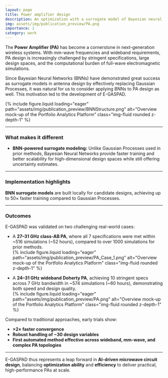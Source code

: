 ```yaml
---
layout: page
title: Power amplifier design
description: An optimization with a surrogate model of Bayesian neural network
img: assets/img/publication_preview/PA.png
importance: 1
category: work
---
```


The **Power Amplifier (PA)** has become a cornerstone in next-generation wireless systems. With mm-wave frequencies and wideband requirements, PA design is increasingly challenged by stringent specifications, large design spaces, and the computational burden of full-wave electromagnetic simulations.  

Since Bayesian Neural Networks (BNNs) have demonstrated great success as surrogate models in antenna design by effectively replacing Gaussian Processes, it was natural for us to consider applying BNNs to PA design as well. This motivation led to the development of E-GASPAD.

{% include figure.liquid loading="eager" path="assets/img/publication_preview/BNNStructure.png" alt="Overview mock-up of the Portfolio Analytics Platform" class="img-fluid rounded z-depth-1" %}

---

### What makes it different

* **BNN-powered surrogate modeling:** Unlike Gaussian Processes used in prior methods, Bayesian Neural Networks provide faster training and better scalability for high-dimensional design spaces while still offering uncertainty estimates.  

---

### Implementation highlights

**BNN surrogate models** are built locally for candidate designs, achieving up to 50× faster training compared to Gaussian Processes.  

---

### Outcomes

E-GASPAD was validated on two challenging real-world cases:  

- A **27–31 GHz class-AB PA**, where all 7 specifications were met within ~516 simulations (~52 hours), compared to over 1000 simulations for prior methods.  
{% include figure.liquid loading="eager" path="assets/img/publication_preview/PA_Case_1.png" alt="Overview mock-up of the Portfolio Analytics Platform" class="img-fluid rounded z-depth-1" %}

- A **24–31 GHz wideband Doherty PA**, achieving 10 stringent specs across 7 GHz bandwidth in ~574 simulations (~60 hours), demonstrating both speed and design quality.  
{% include figure.liquid loading="eager" path="assets/img/publication_preview/PA.png" alt="Overview mock-up of the Portfolio Analytics Platform" class="img-fluid rounded z-depth-1" %}

Compared to traditional approaches, early trials show:  
* **>2× faster convergence**  
* **Robust handling of ~30 design variables**  
* **First automated method effective across wideband, mm-wave, and complex PA topologies**  

---

E-GASPAD thus represents a leap forward in **AI-driven microwave circuit design**, balancing **optimization ability** and **efficiency** to deliver practical, high-performance PAs at scale.  
